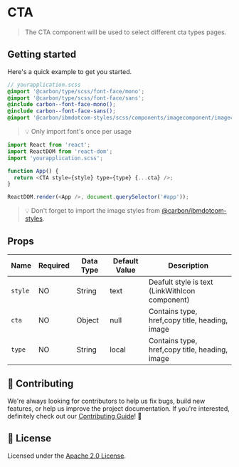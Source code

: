# CTA

> The CTA component will be used to select different cta types pages.

## Getting started

Here's a quick example to get you started.

```scss
// yourapplication.scss
@import '@carbon/type/scss/font-face/mono';
@import '@carbon/type/scss/font-face/sans';
@include carbon--font-face-mono();
@include carbon--font-face-sans();
@import '@carbon/ibmdotcom-styles/scss/components/imagecomponent/imagecomponent';
```

> 💡 Only import font's once per usage

```javascript
import React from 'react';
import ReactDOM from 'react-dom';
import 'yourapplication.scss';

function App() {
  return <CTA style={style} type={type} {...cta} />;
}

ReactDOM.render(<App />, document.querySelector('#app'));
```

> 💡 Don't forget to import the image styles from
> [@carbon/ibmdotcom-styles](https://github.com/carbon-design-system/ibm-dotcom-library/blob/master/packages/styles).

## Props

| Name    | Required | Data Type | Default Value | Description                                    |
| ------- | -------- | --------- | ------------- | ---------------------------------------------- |
| `style` | NO       | String    | text          | Deafult style is text (LinkWithIcon component) |
| `cta`   | NO       | Object    | null          | Contains type, href,copy title, heading, image |
| `type`  | NO       | String    | local         | Contains type, href,copy title, heading, image |

## 🙌 Contributing

We're always looking for contributors to help us fix bugs, build new features,
or help us improve the project documentation. If you're interested, definitely
check out our
[Contributing Guide](https://github.com/carbon-design-system/ibm-dotcom-library/blob/master/.github/CONTRIBUTING.md)!
👀

## 📝 License

Licensed under the
[Apache 2.0 License](https://github.com/carbon-design-system/ibm-dotcom-library/blob/master/LICENSE).
